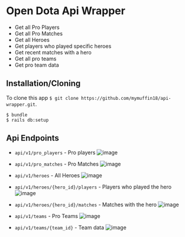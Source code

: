# Open Dota Api Wrapper

* Get all Pro Players
* Get all Pro Matches
* Get all Heroes
* Get players who played specific heroes
* Get recent matches with a hero
* Get all pro teams
* Get pro team data

## Installation/Cloning
To clone this app `$ git clone https://github.com/mymuffin18/api-wrapper.git`.
```
$ bundle
$ rails db:setup
```

## Api Endpoints
* `api/v1/pro_players` - Pro players
![image](https://user-images.githubusercontent.com/17068321/158812319-627b2ba7-13b6-4cf6-90ab-ce2ecb2eb52f.png)

* `api/v1/pro_matches` - Pro Matches
![image](https://user-images.githubusercontent.com/17068321/158813040-05303c0f-ab85-4eb5-92f6-8a6b6082cdbf.png)

* `api/v1/heroes` - All Heroes
![image](https://user-images.githubusercontent.com/17068321/158813120-af867432-5c60-4fa2-a663-69e096792699.png)

* `api/v1/heroes/{hero_id}/players` - Players who played the hero
![image](https://user-images.githubusercontent.com/17068321/158813200-78e0d207-addd-4abe-957c-d5d536460259.png)

* `api/v1/heroes/{hero_id}/matches` - Matches with the hero
![image](https://user-images.githubusercontent.com/17068321/158813261-d6bad960-e125-4bc2-bbba-d3fb1b54ba6b.png)

* `api/v1/teams` - Pro Teams
![image](https://user-images.githubusercontent.com/17068321/158813418-2a43e8de-0717-42d2-b912-a37436d3287a.png)

* `api/v1/teams/{team_id}` - Team data
![image](https://user-images.githubusercontent.com/17068321/158813473-ae4db5c4-23a5-4b2a-90a6-29fbfa1a0098.png)

